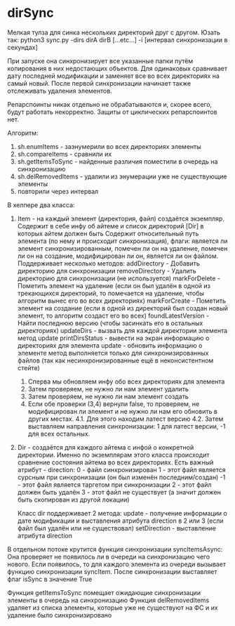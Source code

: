 # dirSync

Мелкая тулза для синка нескольких директорий друг с другом. Юзать так:
python3 sync.py -dirs dirA dirB [...etc...] -i  [интервал синхронизации в секундах]

При запуске она синхронизирует все указанные папки путём копирования в них недостающих объектов.
Для одинаковых сравнивает дату последней модификации и заменяет все во всех директориях на самый новый.
После первой синхронизации начинает также отслеживать удаления элементов.

Репарспоинты никак отдельно не обрабатываются и, скорее всего, будут работать некорректно. Защиты от циклических репарспоинтов нет.

Алгоритм:
1. sh.enumItems - заэнумерили во всех директориях элементы
2. sh.compareItems - сравнили их
3. sh.getItemsToSync - найденные различия поместили в очередь на синхронизацию
4. sh.delRemovedItems - удалили из энумерации уже не существующие элементы
5. повторили через интервал

В хелпере два класса:
1. Item - на каждый элемент (директория, файл) создаётся экземпляр. Содержит в себе инфу об айтеме и список директорий [Dir] в которых айтем должен быть
  Содержит относительный путь элемента (по нему и происходит синхронизация), флаги: является ли элемент синхронизированным, помечен ли он на удаление, помечен ли он на создание, модифицирован ли он, является ли он файлом.
  Поддерживает несколько методов:
    addDirectory - Добавить директорию для синхронизации
    removeDirectory - Удалить директорию для синхронизации (не используется)
    markForDelete - Пометить элемент на удаление (если он был удалён в одной из трекающихся директорий, то помечается на удаление, чтобы алгоритм вынес его во всех директориях)
    markForCreate - Пометить элемент на создание (если в одной из директорий был создан новый элемент, то алгоритм создаст его во всех)
    foundLatestVersion - Найти последнюю версию (чтобы засинкать его в остальных директориях)
    updateDirs - вызвать для каждой директории элемента метод update
    printDirsStatus - вывести на экран информацию о директориях для элемента
    update - обновить информацию о элементе
      метод выполняется только для синхронизированных файлов (так как несинхронизированные ещё в неконсистентном стейте)
      1. Сперва мы обновляем инфу обо всех директориях для элемента
      2. Затем проверяем, не нужно ли нам элемент удалить
      3. Затем проверяем, не нужно ли нам элемент создать
      4. Если обе проверки (3,4) вернули false, то проверяем, не модифицирован ли элемент и не нужно ли нам его обновить в других местах.
        4.1. Для этого находим латест версию
        4.2. Затем выставляем направления синхронизации: 1 для латест версии, -1 для всех остальных.

2. Dir - создаётся для каждого айтема с инфой о конкретной директории. Именно по экземплярам этого класса происходит сравнение состояния айтема во всех директориях.
  Есть важный атрибут - direction:
    0 - файл синхронизирован
    1 - этот файл является сурсным при синхронизации (он был изменён последним/создан)
    -1 - этот файл является таргетом при синхронизации
    2 - этот файл должен быть удалён
    3 - этот файл не существует (а значит должен быть скопирован из другой локации)

   Класс dir поддерживает 2 метода:
    update - получение информации о дате модификации и выставления атрибута direction в 2 или 3 (если файл был удалён или не существовал)
    setDirection - выставление атрибута direction

В отдельном потоке крутится функция синхронизации syncItemsAsync:
  Она проверяет не появилось ли в очереди на синхронизацию чего нового. Если появилось, то для каждого элемента из очереди вызывает функцию синхронизации syncItem. После синхронизации выставляет флаг isSync в значение True

Функция getItemsToSync помещает ожидающие синхронизации элементы в очередь на синхронизацию
Функция delRemovedItems удаляет из списка элементы, которые уже не существуют на ФС и их удаление было синхронизировано
